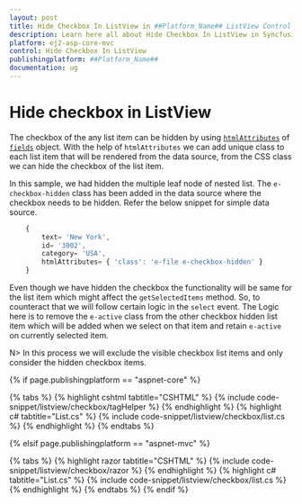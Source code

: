 ```yaml
---
layout: post
title: Hide Checkbox In ListView in ##Platform_Name## ListView Control | Syncfusion
description: Learn here all about Hide Checkbox In ListView in Syncfusion ##Platform_Name## ListView control of Syncfusion Essential JS 2 and more.
platform: ej2-asp-core-mvc
control: Hide Checkbox In ListView
publishingplatform: ##Platform_Name##
documentation: ug
---
```


# Hide checkbox in ListView

The checkbox of the any list item can be hidden by using [`htmlAttributes`](https://ej2.syncfusion.com/documentation/api/list-view/#htmlattributes) of [`fields`](https://ej2.syncfusion.com/documentation/api/list-view/#fields) object. With the help of `htmlAttributes` we can add unique class to each list item that will be rendered from the data source, from the CSS class we can hide the checkbox of the list item.

In this sample, we had hidden the multiple leaf node of nested list. The `e-checkbox-hidden` class has been added in the data source where the checkbox needs to be hidden. Refer the below snippet for simple data source.

```typescript
    {
        text= 'New York',
        id= '3002',
        category= 'USA',
        htmlAttributes= { 'class': 'e-file e-checkbox-hidden' }
    }
```

Even though we have hidden the checkbox the functionality will be same for the list item which might affect the `getSelectedItems` method. So, to counteract that we will follow certain logic in the `select` event. The Logic here is to remove the `e-active` class from the other checkbox hidden list item which will be added when we select on that item and retain `e-active` on currently selected item.

N> In this process we will exclude the visible checkbox list items and only consider the hidden checkbox items.

{% if page.publishingplatform == "aspnet-core" %}

{% tabs %}
{% highlight cshtml tabtitle="CSHTML" %}
{% include code-snippet/listview/checkbox/tagHelper %}
{% endhighlight %}
{% highlight c# tabtitle="List.cs" %}
{% include code-snippet/listview/checkbox/list.cs %}
{% endhighlight %}
{% endtabs %}

{% elsif page.publishingplatform == "aspnet-mvc" %}

{% tabs %}
{% highlight razor tabtitle="CSHTML" %}
{% include code-snippet/listview/checkbox/razor %}
{% endhighlight %}
{% highlight c# tabtitle="List.cs" %}
{% include code-snippet/listview/checkbox/list.cs %}
{% endhighlight %}
{% endtabs %}
{% endif %}

